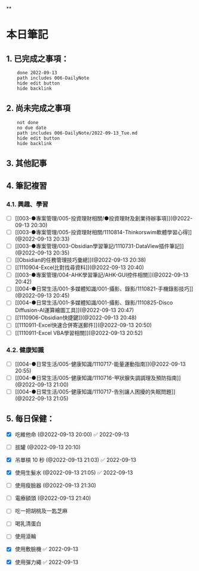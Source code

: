 **
# 本日筆記

## 1. 已完成之事項：
```tasks
	done 2022-09-13
	path includes 006-DailyNote
	hide edit button 
	hide backlink
```

## 2. 尚未完成之事項
```tasks
	not done
	no due date
	path includes 006-DailyNote/2022-09-13_Tue.md
	hide edit button 
	hide backlink
```

## 3. 其他記事

## 4. 筆記複習
### 4.1. 興趣、學習
- [ ] [[003-●專案管理/005-投資理財相關/●投資理財及創業待辦事項]](@2022-09-13 20:30)
- [ ] [[003-●專案管理/005-投資理財相關/1110814-Thinkorswim軟體學習心得]](@2022-09-13 20:33)
- [ ] [[003-●專案管理/003-Obsidian學習筆記/1110731-DataView插件筆記]](@2022-09-13 20:35)
- [ ] [[Obsidian的任務管理技巧彙總]](@2022-09-13 20:38)
- [ ] [[1110904-Excel比對找尋資料]](@2022-09-13 20:40)
- [ ] [[003-●專案管理/004-AHK學習筆記/AHK-GUI控件相關]](@2022-09-13 20:42)
- [ ] [[004-●日常生活/001-多媒體知識/001-攝影、錄影/1110821-手機錄影技巧]](@2022-09-13 20:45)
- [ ] [[004-●日常生活/001-多媒體知識/001-攝影、錄影/1110825-Disco Diffusion-AI運算繪圖工具]](@2022-09-13 20:47)
- [ ] [[1110906-Obsidian快捷鍵]](@2022-09-13 20:48)
- [ ] [[1110911-Excel快速合併寄送郵件]](@2022-09-13 20:50)
- [ ] [[1110911-Excel VBA學習相關]](@2022-09-13 20:52)

### 4.2. 健康知識
- [ ] [[004-●日常生活/005-健康知識/1110717-能量運動指南]](@2022-09-13 20:55)
- [ ] [[004-●日常生活/005-健康知識/1110716-甲狀腺失調調理及預防指南]](@2022-09-13 21:00)
- [ ] [[004-●日常生活/005-健康知識/1110717-告別讓人困擾的失眠問題]](@2022-09-13 21:05)

## 5. 每日保健：
- [x] 吃維他命 (@2022-09-13 20:00) ✅ 2022-09-13
- [ ] 拔罐 (@2022-09-13 20:10)
- [x] 吊單槓 10 秒 (@2022-09-13 21:03) ✅ 2022-09-13
- [x] 使用生髮水 (@2022-09-13 21:05) ✅ 2022-09-13
- [ ] 使用瘦臉器 (@2022-09-13 21:30)
- [ ] 電療額頭 (@2022-09-13 21:40)
- [ ] 吃一把胡桃及一匙芝麻
- [ ] 喝乳清蛋白
- [ ] 使用滾輪
- [x] 使用敷臉機 ✅ 2022-09-13
- [x] 使用彈力繩 ✅ 2022-09-13


